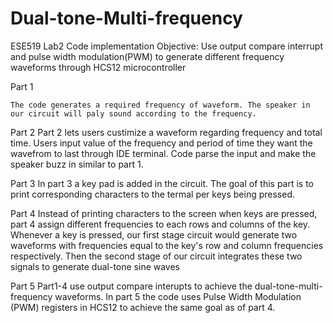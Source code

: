# Dual-tone-Multi-frequency
ESE519 Lab2 Code implementation
Objective: Use output compare interrupt and pulse width modulation(PWM) to generate different frequency waveforms through HCS12 microcontroller

Part 1	
	
	The code generates a required frequency of waveform. The speaker in our circuit will paly sound according to the frequency.

Part 2
  Part 2 lets users custimize a waveform regarding frequency and total time. Users input value of the frequency and period of time they want the wavefrom to last through IDE terminal. Code parse the input and make the speaker buzz in similar to part 1.
  
Part 3
  In part 3 a key pad is added in the circuit. The goal of this part is to print corresponding characters to the termal per keys being pressed.

Part 4
  Instead of printing characters to the screen when keys are pressed, part 4 assign different frequencies to each rows and columns of the key. Whenever a key is pressed, our first stage circuit would generate two waveforms with frequencies equal to the key's row and column frequencies respectively. Then the second stage of our circuit integrates these two signals to generate dual-tone sine waves

Part 5
  Part1-4 use output compare interupts to achieve the dual-tone-multi-frequency waveforms. In part 5 the code uses Pulse Width Modulation (PWM) registers in HCS12 to achieve the same goal as of part 4.
  
